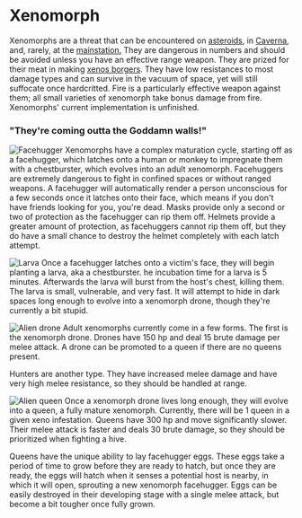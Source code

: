 # Xenomorph
Xenomorphs are a threat that can be encountered on [asteroids](\4_Univers\Maps\Asteroid.md), in [Caverna](\4_Univers\Maps\Gateway_Maps\Caverna.md), and, rarely, at the [mainstation.](Offical_Station_Maps.md) They are dangerous in numbers and should be avoided unless you have an effective range weapon. They are prized for their meat in making [xenos borgers](Cooking.md). They have low resistances to most damage types and can survive in the vacuum of space, yet will still suffocate once hardcritted. Fire is a particularly effective weapon against them; all small varieties of xenomorph take bonus damage from fire. Xenomorphs' current implementation is unfinished.

### "They're coming outta the Goddamn walls!"

![Facehugger](\img\Facehugger.png) Xenomorphs have a complex maturation cycle, starting off as a facehugger, which latches onto a human or monkey to impregnate them with a chestburster, which evolves into an adult xenomorph. Facehuggers are extremely dangerous to fight in confined spaces or without ranged weapons. A facehugger will automatically render a person unconscious for a few seconds once it latches onto their face, which means if you don't have friends looking for you, you're dead. Masks provide only a second or two of protection as the facehugger can rip them off. Helmets provide a greater amount of protection, as facehuggers cannot rip them off, but they do have a small chance to destroy the helmet completely with each latch attempt.

![Larva](\img\Larva.png)
Once a facehugger latches onto a victim's face, they will begin planting a larva, aka a chestburster. he incubation time for a larva is 5 minutes. Afterwards the larva will burst from the host's chest, killing them. The larva is small, vulnerable, and very fast. It will attempt to hide in dark spaces long enough to evolve into a xenomorph drone, though they're currently a bit stupid.

![Alien drone](\img\Alien_drone.png)
Adult xenomorphs currently come in a few forms. The first is the xenomorph drone. Drones have 150 hp and deal 15 brute damage per melee attack. A drone can be promoted to a queen if there are no queens present.

Hunters are another type. They have increased melee damage and have very high melee resistance, so they should be handled at range.

![Alien queen](\img\Alien_queen.png)
Once a xenomorph drone lives long enough, they will evolve into a queen, a fully mature xenomorph. Currently, there will be 1 queen in a given xeno infestation. Queens have 300 hp and move significantly slower. Their melee attack is faster and deals 30 brute damage, so they should be prioritized when fighting a hive.

Queens have the unique ability to lay facehugger eggs. These eggs take a period of time to grow before they are ready to hatch, but once they are ready, the eggs will hatch when it senses a potential host is nearby, in which it will open, sprouting a new xenomorph facehugger. Eggs can be easily destroyed in their developing stage with a single melee attack, but become a bit tougher once fully grown.

